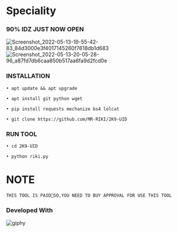 # Speciality
### 90% IDZ JUST NOW OPEN
![Screenshot_2022-05-13-19-55-42-83_84d3000e3f4017145260f7618db1d683](https://user-images.githubusercontent.com/104522915/168301774-42367c20-9faa-4d53-ad7c-8e200ac041fc.jpg)
![Screenshot_2022-05-13-20-05-28-96_a87fd7db6caa850b517aa6fa9d2fcd0e](https://user-images.githubusercontent.com/104522915/168301828-47d9e971-5fc9-4ea6-b2cc-d223f1d16141.jpg)
### INSTALLATION

```• apt update && apt upgrade```

```• apt install git python wget```

```• pip install requests mechanize bs4 lolcat```

```• git clone https://github.com/MR-RIKI/2K9-UID```

### RUN TOOL

```• cd 2K9-UID```

```• python riki.py```

# NOTE

```THIS TOOL IS PAID💌SO,YOU NEED TO BUY APPROVAL FOR USE THIS TOOL```

### Developed With

![giphy](https://user-images.githubusercontent.com/104522915/166131703-895d90fb-0a00-4d44-83b1-c6a32f3f609b.gif)
